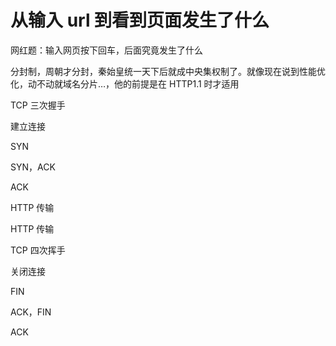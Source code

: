 # 从输入 url 到看到页面发生了什么

网红题：输入网页按下回车，后面究竟发生了什么

分封制，周朝才分封，秦始皇统一天下后就成中央集权制了。就像现在说到性能优化，动不动就域名分片…，他的前提是在 HTTP1.1 时才适用

TCP 三次握手

建立连接

SYN

SYN，ACK

ACK

HTTP 传输

HTTP 传输

TCP 四次挥手

关闭连接

FIN

ACK，FIN

ACK
